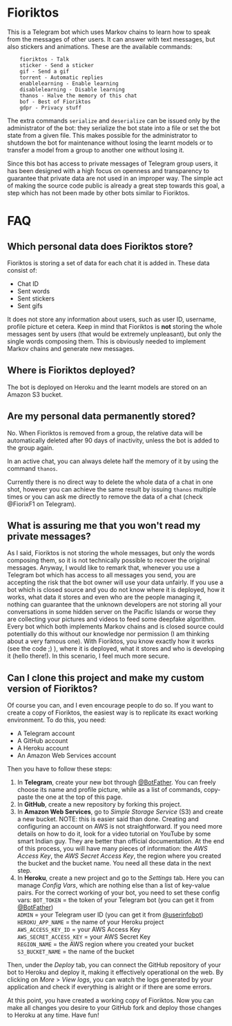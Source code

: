 # Fioriktos

This is a Telegram bot which uses Markov chains to learn how to speak from the messages of other users. It can answer with text messages, but also stickers and animations. These are the available commands:
```
    fioriktos - Talk
    sticker - Send a sticker
    gif - Send a gif
    torrent - Automatic replies
    enablelearning - Enable learning
    disablelearning - Disable learning
    thanos - Halve the memory of this chat
    bof - Best of Fioriktos
    gdpr - Privacy stuff
```

The extra commands ```serialize``` and ```deserialize``` can be issued only by the administrator of the bot: they serialize the bot state into a file or set the bot state from a given file. This makes possible for the administrator to shutdown the bot for maintenance without losing the learnt models or to transfer a model from a group to another one without losing it.

Since this bot has access to private messages of Telegram group users, it has been designed with a high focus on openness and transparency to guarantee that private data are not used in an improper way. The simple act of making the source code public is already a great step towards this goal, a step which has not been made by other bots similar to Fioriktos.

# FAQ

## Which personal data does Fioriktos store?

Fioriktos is storing a set of data for each chat it is added in. These data consist of:
* Chat ID
* Sent words
* Sent stickers
* Sent gifs

It does not store any information about users, such as user ID, username, profile picture et cetera. Keep in mind that Fioriktos is **not** storing the whole messages sent by users (that would be extremely unpleasant), but only the single words composing them. This is obviously needed to implement Markov chains and generate new messages.

## Where is Fioriktos deployed?

The bot is deployed on Heroku and the learnt models are stored on an Amazon S3 bucket.

## Are my personal data permanently stored?

No. When Fioriktos is removed from a group, the relative data will be automatically deleted after 90 days of inactivity, unless the bot is added to the group again.

In an active chat, you can always delete half the memory of it by using the command ```thanos```.

Currently there is no direct way to delete the whole data of a chat in one shot, however you can achieve the same result by issuing ```thanos``` multiple times or you can ask me directly to remove the data of a chat (check @FiorixF1 on Telegram).

## What is assuring me that you won't read my private messages?

As I said, Fioriktos is not storing the whole messages, but only the words composing them, so it is not technically possible to recover the original messages. Anyway, I would like to remark that, whenever you use a Telegram bot which has access to all messages you send, you are accepting the risk that the bot owner will use your data unfairly. If you use a bot which is closed source and you do not know where it is deployed, how it works, what data it stores and even who are the people managing it, nothing can guarantee that the unknown developers are not storing all your conversations in some hidden server on the Pacific Islands or worse they are collecting your pictures and videos to feed some deepfake algorithm. Every bot which both implements Markov chains and is closed source could potentially do this without our knowledge nor permission (I am thinking about a very famous one). With Fioriktos, you know exactly how it works (see the code ;) ), where it is deployed, what it stores and who is developing it (hello there!). In this scenario, I feel much more secure.

## Can I clone this project and make my custom version of Fioriktos?

Of course you can, and I even encourage people to do so. If you want to create a copy of Fioriktos, the easiest way is to replicate its exact working environment. To do this, you need:
* A Telegram account
* A GitHub account
* A Heroku account
* An Amazon Web Services account

Then you have to follow these steps:
1. In **Telegram**, create your new bot through [@BotFather](https://t.me/botfather). You can freely choose its name and profile picture, while as a list of commands, copy-paste the one at the top of this page.
2. In **GitHub**, create a new repository by forking this project.
3. In **Amazon Web Services**, go to *Simple Storage Service* (S3) and create a new bucket. NOTE: this is easier said than done. Creating and configuring an account on AWS is not straightforward. If you need more details on how to do it, look for a video tutorial on YouTube by some smart Indian guy. They are better than official documentation. At the end of this process, you will have many pieces of information: the *AWS Access Key*, the *AWS Secret Access Key*, the region where you created the bucket and the bucket name. You need all these data in the next step.
4. In **Heroku**, create a new project and go to the *Settings* tab. Here you can manage *Config Vars*, which are nothing else than a list of key-value pairs. For the correct working of your bot, you need to set these config vars:
   ```BOT_TOKEN``` = the token of your Telegram bot (you can get it from [@BotFather](https://t.me/botfather))  
   ```ADMIN``` = your Telegram user ID (you can get it from [@userinfobot](https://t.me/userinfobot))  
   ```HEROKU_APP_NAME``` = the name of your Heroku project  
   ```AWS_ACCESS_KEY_ID``` = your AWS Access Key  
   ```AWS_SECRET_ACCESS_KEY``` = your AWS Secret Key  
   ```REGION_NAME``` = the AWS region where you created your bucket  
   ```S3_BUCKET_NAME``` = the name of the bucket

Then, under the *Deploy* tab, you can connect the GitHub repository of your bot to Heroku and deploy it, making it effectively operational on the web. By clicking on *More* > *View logs*, you can watch the logs generated by your application and check if everything is alright or if there are some errors.

At this point, you have created a working copy of Fioriktos. Now you can make all changes you desire to your GitHub fork and deploy those changes to Heroku at any time. Have fun!


